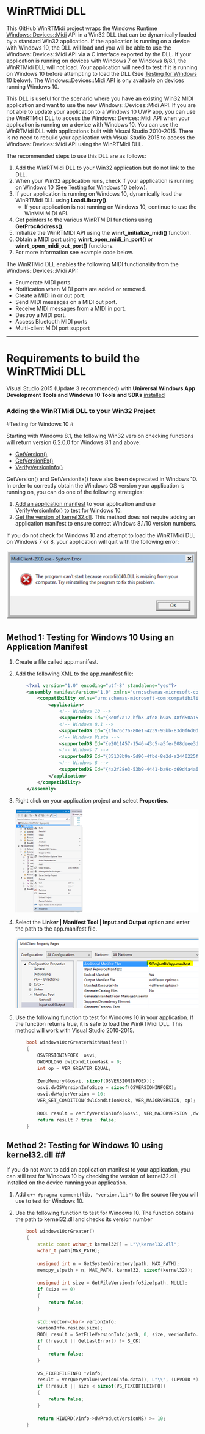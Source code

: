 ﻿# WinRTMidi DLL #

This GitHub WinRTMidi project wraps the Windows Runtime [Windows::Devices::Midi](https://msdn.microsoft.com/library/windows/apps/windows.devices.midi.aspx) API 
in a Win32 DLL that can be dynamically loaded by a standard Win32 application. If the application is running on a device with Windows 10, the DLL will 
load and you will be able to use the Windows::Devices::Midi API via a C interface exported by the DLL.
If your application is running on devices with Windows 7 or Windows 8/8.1, the WinRTMidi DLL will not load. Your application will need to test if it is running on Windows 10 before
attempting to load the DLL (See [Testing for Windows 10](#testing-for-windows-10) below).  The Windows::Devices::Midi API is ony available on devices running Windows 10.

This DLL is useful for the scenario where you have an existing Win32 MIDI application and want to use the new Windows::Devices::Midi API. If you are not able to update your application to a 
Windows 10 UWP app, you can use the WinRTMidi DLL to access the Windows::Devices::Midi API when your application  is running on a device with Windows 10. You can use the WinRTMidi DLL with
applications built with Visual Studio 2010-2015. There is no need to rebuild your application with Visual Studio 2015 to access the Windows::Devices::Midi API using the WinRTMidi DLL.

The recommended steps to use this DLL are as follows:

1. Add the WinRTMidi DLL to your Win32 application but do not link to the DLL.
1. When your Win32 application runs, check if your application is running on Windows 10 (See [Testing for Windows 10](#testing-for-windows-10) below).
1. If your application is running on Windows 10, dynamically load the WinRTMidi DLL using **LoadLibrary()**.
	* If your application is not running on Windows 10, continue to use the WinMM MIDI API.
1. Get pointers to the various WinRTMIDI functions using **GetProcAddress()**.
1. Initialize the WinRTMIDI API using the **winrt_initialize_midi()** function.
1. Obtain a MIDI port using **winrt_open_midi_in_port()** or **winrt_open_midi_out_port()** functions.
1. For more information see example code below.


The WinRTMid DLL enables the following MIDI functionality from the Windows::Devices::Midi API:

* Enumerate MIDI ports.
* Notification when MIDI ports are added or removed.
* Create a MIDI in or out port.
* Send MIDI messages on a MIDI out port.
* Receive MIDI messages from a MIDI in port.
* Destroy a MIDI port.
* Access Bluetooth MIDI ports
* Multi-client MIDI port support

---
# Requirements to build the WinRTMidi DLL #

Visual Studio 2015 (Update 3 recommended) with **Universal Windows App Development Tools and Windows 10 Tools and SDKs** [installed](https://msdn.microsoft.com/en-us/library/e2h7fzkw.aspx)

### Adding the WinRTMidi DLL to your Win32 Project ###

#Testing for Windows 10 <a id="testing-for-windows-10"/>#

Starting with Windows 8.1, the following Win32 version checking functions will return version 6.2.0.0 for Windows 8.1 and above:
 
* [GetVersion()](https://msdn.microsoft.com/en-us/library/windows/desktop/ms724439(v=vs.85).aspx)
* [GetVersionEx()](https://msdn.microsoft.com/en-us/library/windows/desktop/ms724451(v=vs.85).aspx)
* [VerifyVersionInfo()](https://msdn.microsoft.com/en-us/library/windows/desktop/ms725492(v=vs.85).aspx)

GetVersion() and GetVersionEx() have also been deprecated in Windows 10. In order to correctly obtain the Windows OS version your application is running on, you can do one of the following strategies:

1. [Add an application manifest](#application-manifest) to your application and use VerifyVersionInfo() to test for Windows 10.
1. [Get the version of kernel32.dll](#kernel32-method). This method does not require adding an application manifest to ensure correct Windows 8.1/10 version numbers.

If you do not check for Windows 10 and attempt to load the WinRTMidi DLL on Windows 7 or 8, your application will quit with the following error:

![WinRT DLL Load Error](Images/dllloaderror.png "WinRT DLL Load Error")

## Method 1: Testing for Windows 10 Using an Application Manifest <a id="application-manifest"/> ##

1. Create a file called app.manifest.
1. Add the following XML to the app.manifest file:

	``` xml
		<?xml version="1.0" encoding="utf-8" standalone="yes"?>
		<assembly manifestVersion="1.0" xmlns="urn:schemas-microsoft-com:asm.v1" xmlns:asmv3="urn:schemas-microsoft-com:asm.v3">
			<compatibility xmlns="urn:schemas-microsoft-com:compatibility.v1"> 
				<application> 
					<!-- Windows 10 --> 
					<supportedOS Id="{8e0f7a12-bfb3-4fe8-b9a5-48fd50a15a9a}"/>
					<!-- Windows 8.1 -->
					<supportedOS Id="{1f676c76-80e1-4239-95bb-83d0f6d0da78}"/>
					<!-- Windows Vista -->
					<supportedOS Id="{e2011457-1546-43c5-a5fe-008deee3d3f0}"/> 
					<!-- Windows 7 -->
					<supportedOS Id="{35138b9a-5d96-4fbd-8e2d-a2440225f93a}"/>
					<!-- Windows 8 -->
					<supportedOS Id="{4a2f28e3-53b9-4441-ba9c-d69d4a4a6e38}"/>
				</application> 
			</compatibility>
		</assembly>
	```
1. Right click on your application project and select **Properties**.

	![Properties](Images/properties.png "properties")

1. Select the **Linker | Manifest Tool | Input and Output** option and enter the path to the app.manifest file.

	![Application Manifest Path](Images/manifest.png "Application Manifest Path")
	
1. Use the following function to test for Windows 10 in your application. If the function returns true, it is safe to load the WinRTMidi DLL.
This method will work with Visual Studio 2010-2015.

	``` c++
		bool windows10orGreaterWithManifest()
		{
			OSVERSIONINFOEX  osvi;
			DWORDLONG dwlConditionMask = 0;
			int op = VER_GREATER_EQUAL;

			ZeroMemory(&osvi, sizeof(OSVERSIONINFOEX));
			osvi.dwOSVersionInfoSize = sizeof(OSVERSIONINFOEX);
			osvi.dwMajorVersion = 10;
			VER_SET_CONDITION(dwlConditionMask, VER_MAJORVERSION, op);

			BOOL result = VerifyVersionInfo(&osvi, VER_MAJORVERSION ,dwlConditionMask);
			return result ? true : false;
		}
	```

## Method 2: Testing for Windows 10 using kernel32.dll <a id="kernel32-method"/>##

If you do not want to add an application manifest to your application, you can still test for Windows 10 by checking the version of kernel32.dll 
installed on the device running your application.

1. Add  ``` c++ #pragma comment(lib, "version.lib") ``` to the source file you will use to test for Windows 10.

1. Use the following function to test for Windows 10. The function obtains the path to kernel32.dll and checks its version number

	``` c++
		bool windows10orGreater()
		{
			static const wchar_t kernel32[] = L"\\kernel32.dll";
			wchar_t path[MAX_PATH];

			unsigned int n = GetSystemDirectory(path, MAX_PATH);
			memcpy_s(path + n, MAX_PATH, kernel32, sizeof(kernel32));

			unsigned int size = GetFileVersionInfoSize(path, NULL);
			if (size == 0)
			{
				return false;
			}

			std::vector<char> verionInfo;
			verionInfo.resize(size);
			BOOL result = GetFileVersionInfo(path, 0, size, verionInfo.data());
			if (!result || GetLastError() != S_OK)
			{
				return false;
			}

			VS_FIXEDFILEINFO *vinfo;
			result = VerQueryValue(verionInfo.data(), L"\\", (LPVOID *)&vinfo, &size);
			if (!result || size < sizeof(VS_FIXEDFILEINFO))
			{
				return false;
			}

			return HIWORD(vinfo->dwProductVersionMS) >= 10;
		}
	```







	


